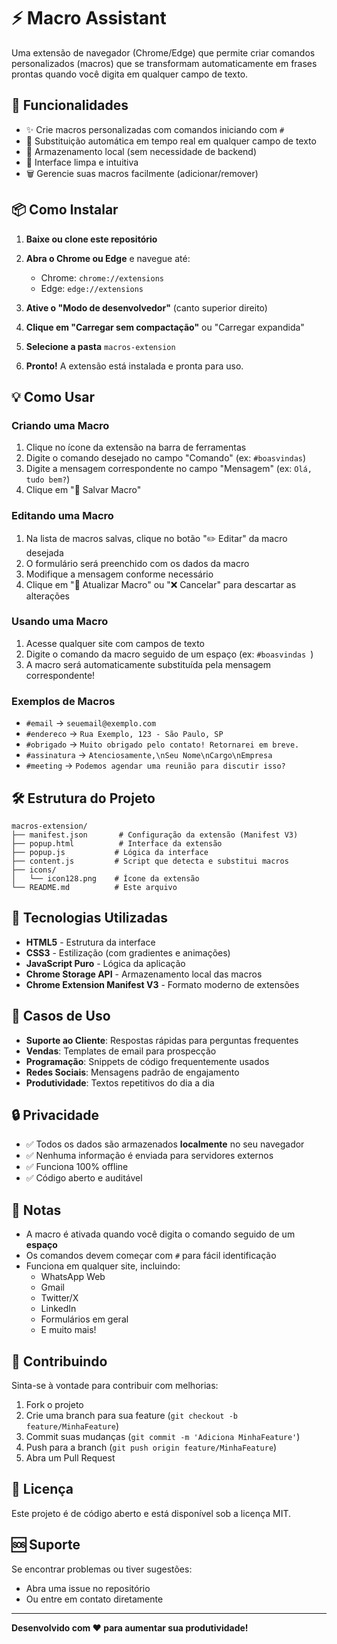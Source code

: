 # ⚡ Macro Assistant

Uma extensão de navegador (Chrome/Edge) que permite criar comandos personalizados (macros) que se transformam automaticamente em frases prontas quando você digita em qualquer campo de texto.

## 🚀 Funcionalidades

- ✨ Crie macros personalizadas com comandos iniciando com `#`
- 🔄 Substituição automática em tempo real em qualquer campo de texto
- 💾 Armazenamento local (sem necessidade de backend)
- 🎨 Interface limpa e intuitiva
- 🗑️ Gerencie suas macros facilmente (adicionar/remover)

## 📦 Como Instalar

1. **Baixe ou clone este repositório**

2. **Abra o Chrome ou Edge** e navegue até:
   - Chrome: `chrome://extensions`
   - Edge: `edge://extensions`

3. **Ative o "Modo de desenvolvedor"** (canto superior direito)

4. **Clique em "Carregar sem compactação"** ou "Carregar expandida"

5. **Selecione a pasta** `macros-extension`

6. **Pronto!** A extensão está instalada e pronta para uso.

## 💡 Como Usar

### Criando uma Macro

1. Clique no ícone da extensão na barra de ferramentas
2. Digite o comando desejado no campo "Comando" (ex: `#boasvindas`)
3. Digite a mensagem correspondente no campo "Mensagem" (ex: `Olá, tudo bem?`)
4. Clique em "💾 Salvar Macro"

### Editando uma Macro

1. Na lista de macros salvas, clique no botão "✏️ Editar" da macro desejada
2. O formulário será preenchido com os dados da macro
3. Modifique a mensagem conforme necessário
4. Clique em "💾 Atualizar Macro" ou "❌ Cancelar" para descartar as alterações

### Usando uma Macro

1. Acesse qualquer site com campos de texto
2. Digite o comando da macro seguido de um espaço (ex: `#boasvindas `)
3. A macro será automaticamente substituída pela mensagem correspondente!

### Exemplos de Macros

- `#email` → `seuemail@exemplo.com`
- `#endereco` → `Rua Exemplo, 123 - São Paulo, SP`
- `#obrigado` → `Muito obrigado pelo contato! Retornarei em breve.`
- `#assinatura` → `Atenciosamente,\nSeu Nome\nCargo\nEmpresa`
- `#meeting` → `Podemos agendar uma reunião para discutir isso?`

## 🛠️ Estrutura do Projeto

```
macros-extension/
├── manifest.json       # Configuração da extensão (Manifest V3)
├── popup.html          # Interface da extensão
├── popup.js           # Lógica da interface
├── content.js         # Script que detecta e substitui macros
├── icons/
│   └── icon128.png    # Ícone da extensão
└── README.md          # Este arquivo
```

## 🔧 Tecnologias Utilizadas

- **HTML5** - Estrutura da interface
- **CSS3** - Estilização (com gradientes e animações)
- **JavaScript Puro** - Lógica da aplicação
- **Chrome Storage API** - Armazenamento local das macros
- **Chrome Extension Manifest V3** - Formato moderno de extensões

## 🎯 Casos de Uso

- **Suporte ao Cliente**: Respostas rápidas para perguntas frequentes
- **Vendas**: Templates de email para prospecção
- **Programação**: Snippets de código frequentemente usados
- **Redes Sociais**: Mensagens padrão de engajamento
- **Produtividade**: Textos repetitivos do dia a dia

## 🔒 Privacidade

- ✅ Todos os dados são armazenados **localmente** no seu navegador
- ✅ Nenhuma informação é enviada para servidores externos
- ✅ Funciona 100% offline
- ✅ Código aberto e auditável

## 📝 Notas

- A macro é ativada quando você digita o comando seguido de um **espaço**
- Os comandos devem começar com `#` para fácil identificação
- Funciona em qualquer site, incluindo:
  - WhatsApp Web
  - Gmail
  - Twitter/X
  - LinkedIn
  - Formulários em geral
  - E muito mais!

## 🤝 Contribuindo

Sinta-se à vontade para contribuir com melhorias:

1. Fork o projeto
2. Crie uma branch para sua feature (`git checkout -b feature/MinhaFeature`)
3. Commit suas mudanças (`git commit -m 'Adiciona MinhaFeature'`)
4. Push para a branch (`git push origin feature/MinhaFeature`)
5. Abra um Pull Request

## 📄 Licença

Este projeto é de código aberto e está disponível sob a licença MIT.

## 🆘 Suporte

Se encontrar problemas ou tiver sugestões:
- Abra uma issue no repositório
- Ou entre em contato diretamente

---

**Desenvolvido com ❤️ para aumentar sua produtividade!**
